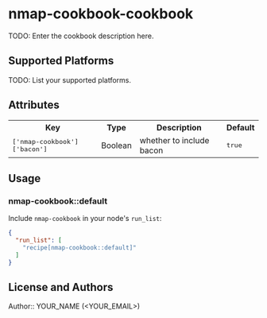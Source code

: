 # nmap-cookbook-cookbook

TODO: Enter the cookbook description here.

## Supported Platforms

TODO: List your supported platforms.

## Attributes

<table>
  <tr>
    <th>Key</th>
    <th>Type</th>
    <th>Description</th>
    <th>Default</th>
  </tr>
  <tr>
    <td><tt>['nmap-cookbook']['bacon']</tt></td>
    <td>Boolean</td>
    <td>whether to include bacon</td>
    <td><tt>true</tt></td>
  </tr>
</table>

## Usage

### nmap-cookbook::default

Include `nmap-cookbook` in your node's `run_list`:

```json
{
  "run_list": [
    "recipe[nmap-cookbook::default]"
  ]
}
```

## License and Authors

Author:: YOUR_NAME (<YOUR_EMAIL>)
